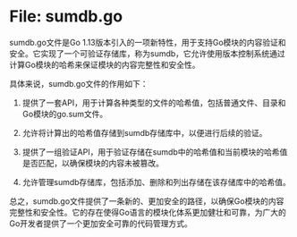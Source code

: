 # File: sumdb.go

sumdb.go文件是Go 1.13版本引入的一项新特性，用于支持Go模块的内容验证和安全。它实现了一个可验证存储库，称为sumdb，它允许使用版本控制系统通过计算Go模块的哈希来保证模块的内容完整性和安全性。

具体来说，sumdb.go文件的作用如下：

1. 提供了一套API，用于计算各种类型的文件的哈希值，包括普通文件、目录和Go模块的go.sum文件。

2. 允许将计算出的哈希值存储到sumdb存储库中，以便进行后续的验证。

3. 提供了一组验证API，用于验证存储在sumdb中的哈希值和当前模块的哈希值是否匹配，以确保模块的内容未被篡改。

4. 允许管理sumdb存储库，包括添加、删除和列出存储在该存储库中的哈希值。

总之，sumdb.go文件提供了一条新的、更加安全的路径，以确保Go模块的内容完整性和安全性。它的存在使得Go语言的模块化体系更加健壮和可靠，为广大的Go开发者提供了一个更加安全可靠的代码管理方式。

